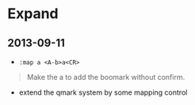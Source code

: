 # Expand

## 2013-09-11

* `:map a <A-b>a<CR>`
>Make the a to add the boomark without confirm.

* extend the qmark system by some mapping control